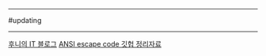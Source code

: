 
---

#updating 

___

[후니의 IT 블로그](https://blog.naver.com/shheroes)
[ANSI escape code 깃헙 정리자료](https://gist.github.com/fnky/458719343aabd01cfb17a3a4f7296797)